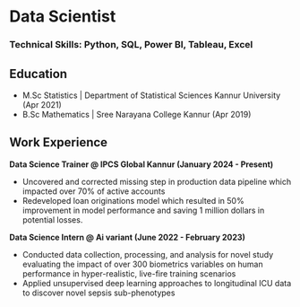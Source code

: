 # Data Scientist
### Technical Skills: Python, SQL, Power BI, Tableau, Excel

## Education
- M.Sc Statistics  | Department of Statistical Sciences
                     Kannur University (Apr 2021)
- B.Sc Mathematics | Sree Narayana College Kannur (Apr 2019)

## Work Experience
**Data Science Trainer @ IPCS Global Kannur (January 2024 - Present)**
- Uncovered and corrected missing step in production data pipeline which impacted over 70% of active accounts
- Redeveloped loan originations model which resulted in 50% improvement in model performance and saving 1 million dollars in potential losses.
  
**Data Science Intern @ Ai variant (June 2022 - February 2023)**
- Conducted data collection, processing, and analysis for novel study evaluating the impact of over 300 biometrics variables on human performance in hyper-realistic, live-fire training scenarios
- Applied unsupervised deep learning approaches to longitudinal ICU data to discover novel sepsis sub-phenotypes
